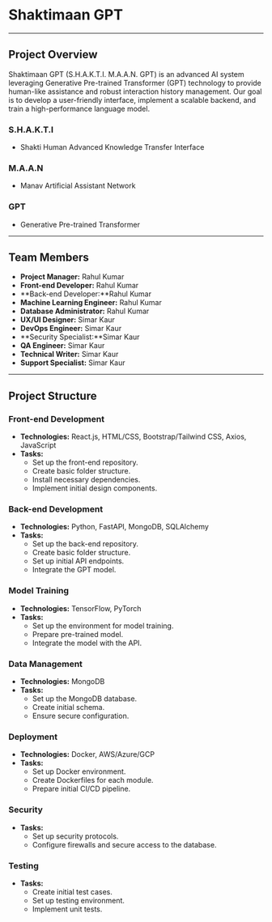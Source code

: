 # Shaktimaan GPT

---

## Project Overview

Shaktimaan GPT (S.H.A.K.T.I. M.A.A.N. GPT) is an advanced AI system leveraging Generative Pre-trained Transformer (GPT) technology to provide human-like assistance and robust interaction history management. Our goal is to develop a user-friendly interface, implement a scalable backend, and train a high-performance language model.

### S.H.A.K.T.I

- Shakti Human Advanced Knowledge Transfer Interface

### M.A.A.N

- Manav Artificial Assistant Network

### GPT

- Generative Pre-trained Transformer

---

## Team Members

- **Project Manager:** Rahul Kumar
- **Front-end Developer:** Rahul Kumar
- **Back-end Developer:**Rahul Kumar
- **Machine Learning Engineer:** Rahul Kumar
- **Database Administrator:** Rahul Kumar
- **UX/UI Designer:** Simar Kaur
- **DevOps Engineer:** Simar Kaur
- **Security Specialist:**Simar Kaur
- **QA Engineer:** Simar Kaur
- **Technical Writer:** Simar Kaur
- **Support Specialist:** Simar Kaur

---

## Project Structure

### Front-end Development

- **Technologies:** React.js, HTML/CSS, Bootstrap/Tailwind CSS, Axios, JavaScript
- **Tasks:**
  - Set up the front-end repository.
  - Create basic folder structure.
  - Install necessary dependencies.
  - Implement initial design components.

### Back-end Development

- **Technologies:** Python, FastAPI, MongoDB, SQLAlchemy
- **Tasks:**
  - Set up the back-end repository.
  - Create basic folder structure.
  - Set up initial API endpoints.
  - Integrate the GPT model.

### Model Training

- **Technologies:** TensorFlow, PyTorch
- **Tasks:**
  - Set up the environment for model training.
  - Prepare pre-trained model.
  - Integrate the model with the API.

### Data Management

- **Technologies:** MongoDB
- **Tasks:**
  - Set up the MongoDB database.
  - Create initial schema.
  - Ensure secure configuration.

### Deployment

- **Technologies:** Docker, AWS/Azure/GCP
- **Tasks:**
  - Set up Docker environment.
  - Create Dockerfiles for each module.
  - Prepare initial CI/CD pipeline.

### Security

- **Tasks:**
  - Set up security protocols.
  - Configure firewalls and secure access to the database.

### Testing

- **Tasks:**
  - Create initial test cases.
  - Set up testing environment.
  - Implement unit tests.
